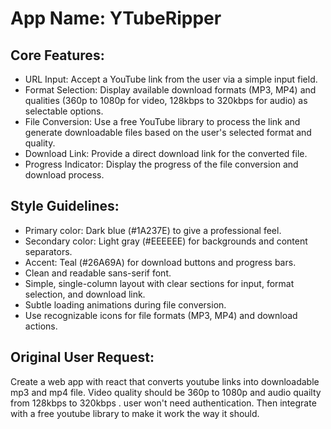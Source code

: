 # **App Name**: YTubeRipper

## Core Features:

- URL Input: Accept a YouTube link from the user via a simple input field.
- Format Selection: Display available download formats (MP3, MP4) and qualities (360p to 1080p for video, 128kbps to 320kbps for audio) as selectable options.
- File Conversion: Use a free YouTube library to process the link and generate downloadable files based on the user's selected format and quality.
- Download Link: Provide a direct download link for the converted file.
- Progress Indicator: Display the progress of the file conversion and download process.

## Style Guidelines:

- Primary color: Dark blue (#1A237E) to give a professional feel.
- Secondary color: Light gray (#EEEEEE) for backgrounds and content separators.
- Accent: Teal (#26A69A) for download buttons and progress bars.
- Clean and readable sans-serif font.
- Simple, single-column layout with clear sections for input, format selection, and download link.
- Subtle loading animations during file conversion.
- Use recognizable icons for file formats (MP3, MP4) and download actions.

## Original User Request:
Create a web app with react that converts youtube links into downloadable mp3 and mp4 file. Video quality should be 360p to 1080p and audio quailty from 128kbps to 320kbps . user won't need authentication. Then integrate with a free youtube library to make it work the way it should.
  